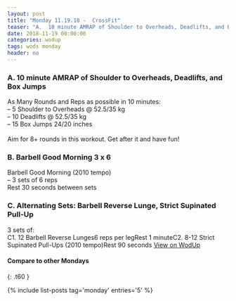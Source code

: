 ```yaml
---
layout: post
title: "Monday 11.19.18 -  CrossFit"
teaser: "A.  10 minute AMRAP of Shoulder to Overheads, Deadlifts, and Box Jumps<br/> B.  Barbell Good Morning 3 x 6<br/> C. Alternating Sets: Barbell Reverse Lunge, Strict Supinated Pull-Up"
date: 2018-11-19 00:00:00
categories: wodup
tags: wods monday
header: no
---
```



<h3>A.  10 minute AMRAP of Shoulder to Overheads, Deadlifts, and Box Jumps</h3>
As Many Rounds and Reps as possible in 10 minutes:<br/>– 5 Shoulder to Overheads @ 52.5/35 kg<br/>– 10 Deadlifts @ 52.5/35 kg<br/>– 15 Box Jumps 24/20 inches<br/><br/>Aim for 8+ rounds in this workout.  Get after it and have fun!
<h3>B.  Barbell Good Morning 3 x 6</h3>
Barbell Good Morning (2010 tempo)<br/>– 3 sets of 6 reps <br/>Rest 30 seconds between sets<br/>
<h3>C. Alternating Sets: Barbell Reverse Lunge, Strict Supinated Pull-Up</h3>
3 sets of:<br/>C1. 12 Barbell Reverse Lunges6 reps per legRest 1 minuteC2. 8-12 Strict Supinated Pull-Ups (2010 tempo)Rest 90 seconds
<a href="https://www.wodup.com/gyms/asphodel/wods/10888" target="blank">View on WodUp</a>


#### Compare to other Mondays
{: .t60 }

{% include list-posts tag='monday' entries='5' %}